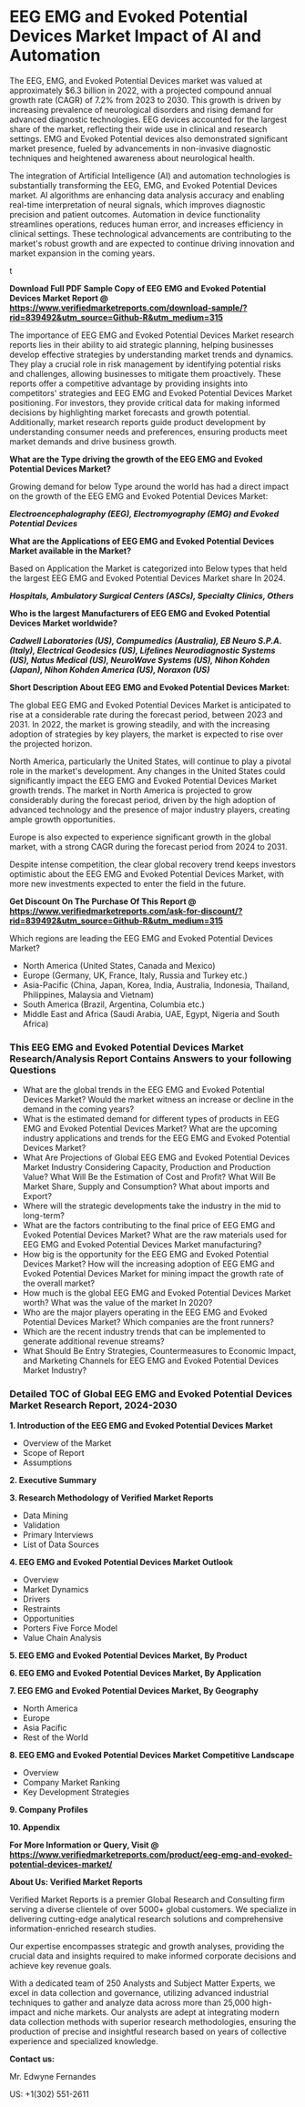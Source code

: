 <meta name="title" content="Global EEG EMG and Evoked Potential Devices Market Impact of AI and Automation"><meta name="description" content="The EEG, EMG, and Evoked Potential Devices market was valued at approximately $6.3 billion in 2022, with a projected compound annual growth rate (CAGR) of 7.2% from 20"><meta name="title" content="EEG EMG and Evoked Potential Devices Market Size, Share, Scope, Trends, Growth, Opportunities, Analysis, Forecast"><h1>EEG EMG and Evoked Potential Devices Market Impact of AI and Automation</h1><p>The EEG, EMG, and Evoked Potential Devices market was valued at approximately $6.3 billion in 2022, with a projected compound annual growth rate (CAGR) of 7.2% from 2023 to 2030. This growth is driven by increasing prevalence of neurological disorders and rising demand for advanced diagnostic technologies. EEG devices accounted for the largest share of the market, reflecting their wide use in clinical and research settings. EMG and Evoked Potential devices also demonstrated significant market presence, fueled by advancements in non-invasive diagnostic techniques and heightened awareness about neurological health.</p><p>The integration of Artificial Intelligence (AI) and automation technologies is substantially transforming the EEG, EMG, and Evoked Potential Devices market. AI algorithms are enhancing data analysis accuracy and enabling real-time interpretation of neural signals, which improves diagnostic precision and patient outcomes. Automation in device functionality streamlines operations, reduces human error, and increases efficiency in clinical settings. These technological advancements are contributing to the market's robust growth and are expected to continue driving innovation and market expansion in the coming years.</p>t</p><p id="" class=""><strong>Download Full PDF Sample Copy of EEG EMG and Evoked Potential Devices Market Report @ <a href="https://www.verifiedmarketreports.com/download-sample/?rid=839492&utm_source=Github-R&utm_medium=315" target="_blank">https://www.verifiedmarketreports.com/download-sample/?rid=839492&utm_source=Github-R&utm_medium=315</a></strong></p><p>The importance of&nbsp;EEG EMG and Evoked Potential Devices Market research reports lies in their ability to aid strategic planning, helping businesses develop effective strategies by understanding market trends and dynamics. They play a crucial role in risk management by identifying potential risks and challenges, allowing businesses to mitigate them proactively. These reports offer a competitive advantage by providing insights into competitors' strategies and EEG EMG and Evoked Potential Devices Market positioning. For investors, they provide critical data for making informed decisions by highlighting market forecasts and growth potential. Additionally, market research reports guide product development by understanding consumer needs and preferences, ensuring products meet market demands and drive business growth.</p><p><strong>What are the&nbsp;Type driving the growth of the EEG EMG and Evoked Potential Devices Market?</strong></p><p id="" class="">Growing demand for below Type around the world has had a direct impact on the growth of the EEG EMG and Evoked Potential Devices Market:</p><em><strong>Electroencephalography (EEG), Electromyography (EMG) and Evoked Potential Devices</strong></em></p><strong>What are the&nbsp;Applications&nbsp;of EEG EMG and Evoked Potential Devices Market available in the Market?</strong></p><p id="" class="">Based on Application the Market is categorized into Below types that held the largest EEG EMG and Evoked Potential Devices Market share In 2024.</p><em><strong>Hospitals, Ambulatory Surgical Centers (ASCs), Specialty Clinics, Others</strong></em></p><strong>Who is the largest Manufacturers of EEG EMG and Evoked Potential Devices Market worldwide?</strong></p><p><em><strong>Cadwell Laboratories (US), Compumedics (Australia), EB Neuro S.P.A. (Italy), Electrical Geodesics (US), Lifelines Neurodiagnostic Systems (US), Natus Medical (US), NeuroWave Systems (US), Nihon Kohden (Japan), Nihon Kohden America (US), Noraxon (US)</strong></em></p><p id="" class=""><strong>Short Description About EEG EMG and Evoked Potential Devices Market:</strong></p><p>The global EEG EMG and Evoked Potential Devices Market is anticipated to rise at a considerable rate during the forecast period, between 2023 and 2031. In 2022, the market is growing steadily, and with the increasing adoption of strategies by key players, the market is expected to rise over the projected horizon.</p><p>North America, particularly the United States, will continue to play a pivotal role in the market's development. Any changes in the United States could significantly impact the EEG EMG and Evoked Potential Devices Market growth trends. The market in North America is projected to grow considerably during the forecast period, driven by the high adoption of advanced technology and the presence of major industry players, creating ample growth opportunities.</p><p>Europe is also expected to experience significant growth in the global market, with a strong CAGR during the forecast period from 2024 to 2031.</p><p>Despite intense competition, the clear global recovery trend keeps investors optimistic about the EEG EMG and Evoked Potential Devices Market, with more new investments expected to enter the field in the future.</p><p id="" class=""><strong>Get Discount On The Purchase Of This Report @ <a href="https://www.verifiedmarketreports.com/ask-for-discount/?rid=839492&utm_source=Github-R&utm_medium=315" target="_blank">https://www.verifiedmarketreports.com/ask-for-discount/?rid=839492&utm_source=Github-R&utm_medium=315</a></strong></p>Which regions are leading the EEG EMG and Evoked Potential Devices Market?</p><ul><li>North America (United States, Canada and Mexico)</li><li>Europe (Germany, UK, France, Italy, Russia and Turkey etc.)</li><li>Asia-Pacific (China, Japan, Korea, India, Australia, Indonesia, Thailand, Philippines, Malaysia and Vietnam)</li><li>South America (Brazil, Argentina, Columbia etc.)</li><li>Middle East and Africa (Saudi Arabia, UAE, Egypt, Nigeria and South Africa)</li></ul><h3 id="" class="">This EEG EMG and Evoked Potential Devices Market Research/Analysis Report Contains Answers to your following Questions</h3><ul><li>What are the global trends in the EEG EMG and Evoked Potential Devices Market? Would the market witness an increase or decline in the demand in the coming years?</li><li>What is the estimated demand for different types of products in EEG EMG and Evoked Potential Devices Market? What are the upcoming industry applications and trends for the EEG EMG and Evoked Potential Devices Market?</li><li>What Are Projections of Global EEG EMG and Evoked Potential Devices Market Industry Considering Capacity, Production and Production Value? What Will Be the Estimation of Cost and Profit? What Will Be Market Share, Supply and Consumption? What about imports and Export?</li><li>Where will the strategic developments take the industry in the mid to long-term?</li><li>What are the factors contributing to the final price of EEG EMG and Evoked Potential Devices Market? What are the raw materials used for EEG EMG and Evoked Potential Devices Market manufacturing?</li><li>How big is the opportunity for the EEG EMG and Evoked Potential Devices Market? How will the increasing adoption of EEG EMG and Evoked Potential Devices Market for mining impact the growth rate of the overall market?</li><li>How much is the global EEG EMG and Evoked Potential Devices Market worth? What was the value of the market In 2020?</li><li>Who are the major players operating in the EEG EMG and Evoked Potential Devices Market? Which companies are the front runners?</li><li>Which are the recent industry trends that can be implemented to generate additional revenue streams?</li><li>What Should Be Entry Strategies, Countermeasures to Economic Impact, and Marketing Channels for EEG EMG and Evoked Potential Devices Market Industry?</li></ul><h3 id="" class="">Detailed TOC of Global EEG EMG and Evoked Potential Devices Market Research Report, 2024-2030</h3><p id="" class=""><strong>1. Introduction of the EEG EMG and Evoked Potential Devices Market</strong></p><ul><li>Overview of the Market</li><li>Scope of Report</li><li>Assumptions</li></ul><p id="" class=""><strong>2. Executive Summary</strong></p><p id="" class=""><strong>3. Research Methodology of Verified Market Reports</strong></p><ul><li>Data Mining</li><li>Validation</li><li>Primary Interviews</li><li>List of Data Sources</li></ul><p id="" class=""><strong>4. EEG EMG and Evoked Potential Devices Market Outlook</strong></p><ul><li>Overview</li><li>Market Dynamics</li><li>Drivers</li><li>Restraints</li><li>Opportunities</li><li>Porters Five Force Model</li><li>Value Chain Analysis</li></ul><p id="" class=""><strong>5. EEG EMG and Evoked Potential Devices Market, By Product</strong></p><p id="" class=""><strong>6. EEG EMG and Evoked Potential Devices Market, By Application</strong></p><p id="" class=""><strong>7. EEG EMG and Evoked Potential Devices Market, By Geography</strong></p><ul><li>North America</li><li>Europe</li><li>Asia Pacific</li><li>Rest of the World</li></ul><p id="" class=""><strong>8. EEG EMG and Evoked Potential Devices Market Competitive Landscape</strong></p><ul><li>Overview</li><li>Company Market Ranking</li><li>Key Development Strategies</li></ul><p id="" class=""><strong>9. Company Profiles</strong></p><p id="" class=""><strong>10. Appendix</strong></p><p id="" class=""><strong>For More Information or Query, Visit @ <a href="https://www.verifiedmarketreports.com/product/eeg-emg-and-evoked-potential-devices-market/" target="_blank">https://www.verifiedmarketreports.com/product/eeg-emg-and-evoked-potential-devices-market/</a></strong></p><p id="" class=""><strong>About Us: Verified Market Reports</strong></p><p id="" class="">Verified Market Reports is a premier Global Research and Consulting firm serving a diverse clientele of over 5000+ global customers. We specialize in delivering cutting-edge analytical research solutions and comprehensive information-enriched research studies.</p><p id="" class="">Our expertise encompasses strategic and growth analyses, providing the crucial data and insights required to make informed corporate decisions and achieve key revenue goals.</p><p id="" class="">With a dedicated team of 250 Analysts and Subject Matter Experts, we excel in data collection and governance, utilizing advanced industrial techniques to gather and analyze data across more than 25,000 high-impact and niche markets. Our analysts are adept at integrating modern data collection methods with superior research methodologies, ensuring the production of precise and insightful research based on years of collective experience and specialized knowledge.</p><p id="" class=""><strong>Contact us:</strong></p><p id="" class="">Mr. Edwyne Fernandes</p><p id="" class="">US: +1(302) 551-2611</p>
